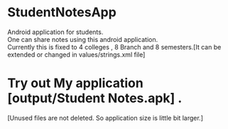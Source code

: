 # StudentNotesApp
Android application for students.
<br /> 
One can share notes using this android application. 
<br /> 
Currently this is fixed to 4 colleges , 8 Branch and 8 semesters.[It can be extended or changed in values/strings.xml file]
<br /> 
# Try out My application [output/Student Notes.apk] .
 [Unused files are not deleted. So application size is little bit larger.]
